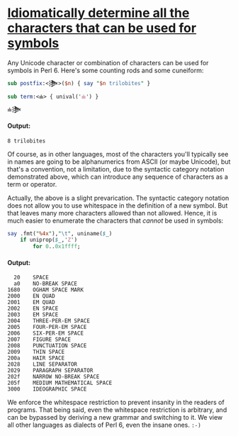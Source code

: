 [1]: http://rosettacode.org/wiki/Idiomatically_determine_all_the_characters_that_can_be_used_for_symbols

# [Idiomatically determine all the characters that can be used for symbols][1]

Any Unicode character or combination of characters can be used for symbols in Perl 6. Here's some counting rods and some cuneiform:

```perl
sub postfix:<𒋦>($n) { say "$n trilobites" }
 
sub term:<𝍧> { unival('𝍧') }
 
𝍧𒋦
```

#### Output:
```
8 trilobites
```


Of course, as in other languages, most of the characters you'll typically see in names are going to be alphanumerics from ASCII (or maybe Unicode), but that's a convention, not a limitation, due to the syntactic category notation demonstrated above, which can introduce any sequence of characters as a term or operator.



Actually, the above is a slight prevarication. The syntactic category notation does not allow you to use whitespace in the definition of a new symbol. But that leaves many more characters allowed than not allowed. Hence, it is much easier to enumerate the characters that <em>cannot</em> be used in symbols:

```perl
say .fmt("%4x"),"\t", uniname($_)
    if uniprop($_,'Z')
        for 0..0x1ffff;
```

#### Output:
```
  20    SPACE
  a0    NO-BREAK SPACE
1680    OGHAM SPACE MARK
2000    EN QUAD
2001    EM QUAD
2002    EN SPACE
2003    EM SPACE
2004    THREE-PER-EM SPACE
2005    FOUR-PER-EM SPACE
2006    SIX-PER-EM SPACE
2007    FIGURE SPACE
2008    PUNCTUATION SPACE
2009    THIN SPACE
200a    HAIR SPACE
2028    LINE SEPARATOR
2029    PARAGRAPH SEPARATOR
202f    NARROW NO-BREAK SPACE
205f    MEDIUM MATHEMATICAL SPACE
3000    IDEOGRAPHIC SPACE
```


We enforce the whitespace restriction to prevent insanity in the readers of programs.
That being said, even the whitespace restriction is arbitrary, and can be bypassed by deriving a new grammar and switching to it. We view all other languages as dialects of Perl 6, even the insane ones. `:-)`